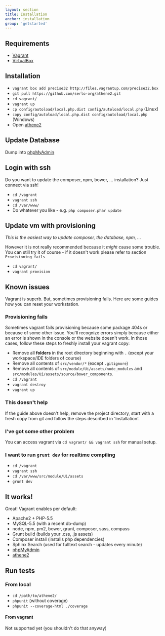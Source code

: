 ```yaml
---
layout: section
title: Installation
anchor: installation
group: 'getstarted'
---
```


## Requirements

* [Vagrant](http://www.vagrantup.com/)
* [VirtualBox](https://www.virtualbox.org/)

## Installation

* `vagrant box add precise32 http://files.vagrantup.com/precise32.box`
* `git pull https://github.com/serlo-org/athene2.git`
* `cd vagrant/`
* `vagrant up`
* `cp config/autoload/local.php.dist config/autoload/local.php` (Linux)
* `copy config/autoload/local.php.dist config/autoload/local.php` (Windows)
* Open [athene2](http://localhost:4567)

## Update Database

Dump into [phpMyAdmin](http://localhost:4567/phpmyadmin)

## Login with ssh

Do you want to update the composer, npm, bower, ... installation? Just connect via ssh!

* `cd /vagrant`
* `vagrant ssh`
* `cd /var/www/`
* Do whatever you like - e.g. `php composer.phar update`

## Update vm with provisioning

*This is the easiest way to update composer, the database, npm, ...*

However it is not really recommended because it *might* cause some trouble. You can still try it of course - if it doesn't work please refer to section `Provisioning fails`

* `cd vagrant/`
* `vagrant provision`

## Known issues
Vagrant is superb. But, sometimes provisioning fails. Here are some guides how you can reset your workstation.

### Provisioning fails

Sometimes vagrant fails provisioning because some package 404s or because of some other issue.
You'll recognize errors simply because either an error is shown in the console or the website doesn't work.
In those cases, follow these steps to freshly install your vagrant copy:

* Remove all **folders** in the root directory beginning with `.` (except your workspace/IDE folders of course)
* Remove all contents of `src/vendor/*` (except `.gitignore`)
* Remove all contents of `src/module/Ui/assets/node_modules` and `src/modules/Ui/assets/source/bower_components`.
* `cd /vagrant`
* `vagrant destroy`
* `vagrant up`

### This doesn't help

If the guide above doesn't help, remove the project directory, start with a fresh copy from git and follow the steps
described in 'Installation'.

### I've got some other problem

You can access vagrant via `cd vagrant/ && vagrant ssh` for manual setup.

### I want to run `grunt dev` for realtime compiling

* `cd /vagrant`
* `vagrant ssh`
* `cd /var/www/src/module/Ui/assets`
* `grunt dev`

## It works!

Great! Vagrant enables per default:

* Apache2 + PHP-5.5
* MySQL-5.5 (with a recent db-dump)
* node, npm, pm2, bower, grunt, composer, sass, compass
* Grunt build (builds your .css, .js assets)
* Composer install (installs php dependencies)
* Sphinx Search (used for fulltext search - updates every minute)
* [phpMyAdmin](http://localhost:4567/phpmyadmin)
* [athene2](http://localhost:4567)

## Run tests

### From local

* `cd /path/to/athene2/`
* `phpunit` (without coverage)
* `phpunit --coverage-html ./coverage`

#### From vagrant

Not supported yet (you shouldn't do that anyway)